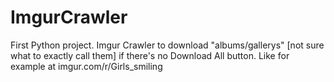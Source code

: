 ImgurCrawler
============

First Python project. Imgur Crawler to download "albums/gallerys" [not sure what to exactly call them] if there's no Download All button. Like for example at imgur.com/r/Girls_smiling
